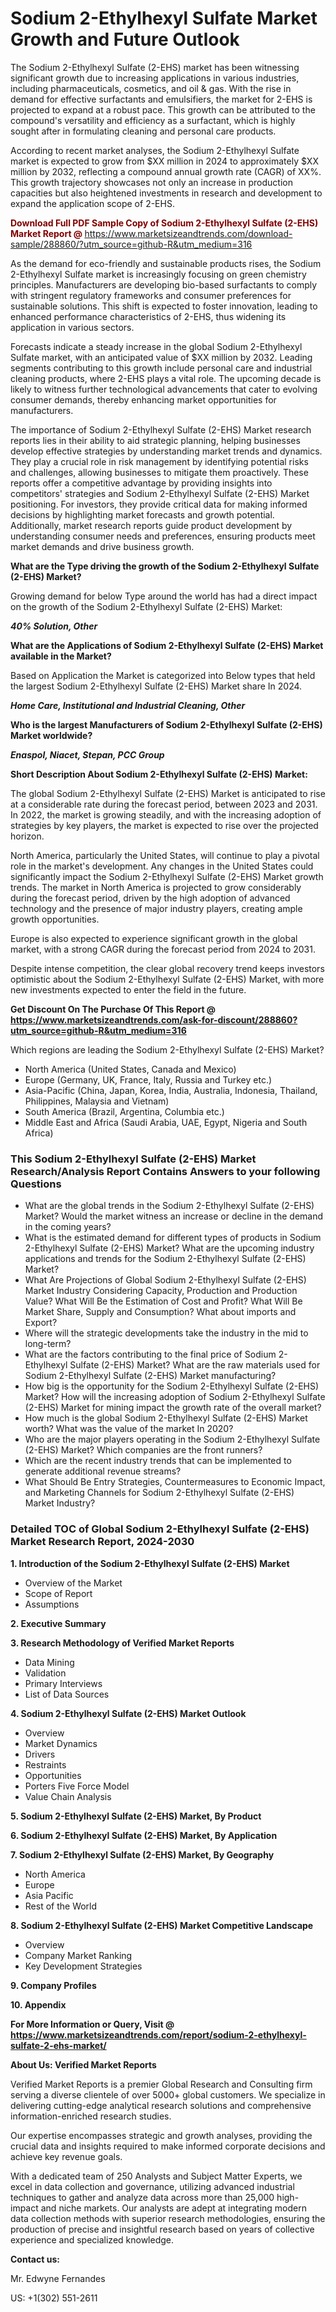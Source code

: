 <h1>Sodium 2-Ethylhexyl Sulfate Market Growth and Future Outlook</h1><p>The Sodium 2-Ethylhexyl Sulfate (2-EHS) market has been witnessing significant growth due to increasing applications in various industries, including pharmaceuticals, cosmetics, and oil & gas. With the rise in demand for effective surfactants and emulsifiers, the market for 2-EHS is projected to expand at a robust pace. This growth can be attributed to the compound's versatility and efficiency as a surfactant, which is highly sought after in formulating cleaning and personal care products.</p><p>According to recent market analyses, the Sodium 2-Ethylhexyl Sulfate market is expected to grow from $XX million in 2024 to approximately $XX million by 2032, reflecting a compound annual growth rate (CAGR) of XX%. This growth trajectory showcases not only an increase in production capacities but also heightened investments in research and development to expand the application scope of 2-EHS.</p><p><strong><span style="color: #800000;">Download Full PDF Sample Copy of Sodium 2-Ethylhexyl Sulfate (2-EHS) Market Report @</span>&nbsp;</strong><a href="https://www.marketsizeandtrends.com/download-sample/288860/?utm_source=github-R&amp;utm_medium=316">https://www.marketsizeandtrends.com/download-sample/288860/?utm_source=github-R&amp;utm_medium=316</a></p><p>As the demand for eco-friendly and sustainable products rises, the Sodium 2-Ethylhexyl Sulfate market is increasingly focusing on green chemistry principles. Manufacturers are developing bio-based surfactants to comply with stringent regulatory frameworks and consumer preferences for sustainable solutions. This shift is expected to foster innovation, leading to enhanced performance characteristics of 2-EHS, thus widening its application in various sectors.</p><p>Forecasts indicate a steady increase in the global Sodium 2-Ethylhexyl Sulfate market, with an anticipated value of $XX million by 2032. Leading segments contributing to this growth include personal care and industrial cleaning products, where 2-EHS plays a vital role. The upcoming decade is likely to witness further technological advancements that cater to evolving consumer demands, thereby enhancing market opportunities for manufacturers.</p></p><p>The importance of&nbsp;Sodium 2-Ethylhexyl Sulfate (2-EHS) Market research reports lies in their ability to aid strategic planning, helping businesses develop effective strategies by understanding market trends and dynamics. They play a crucial role in risk management by identifying potential risks and challenges, allowing businesses to mitigate them proactively. These reports offer a competitive advantage by providing insights into competitors' strategies and Sodium 2-Ethylhexyl Sulfate (2-EHS) Market positioning. For investors, they provide critical data for making informed decisions by highlighting market forecasts and growth potential. Additionally, market research reports guide product development by understanding consumer needs and preferences, ensuring products meet market demands and drive business growth.</p><p><strong>What are the&nbsp;Type driving the growth of the Sodium 2-Ethylhexyl Sulfate (2-EHS) Market?</strong></p><p id="" class="">Growing demand for below Type around the world has had a direct impact on the growth of the Sodium 2-Ethylhexyl Sulfate (2-EHS) Market:</p><em><strong>40% Solution, Other</strong></em></p><strong>What are the&nbsp;Applications&nbsp;of Sodium 2-Ethylhexyl Sulfate (2-EHS) Market available in the Market?</strong></p><p id="" class="">Based on Application the Market is categorized into Below types that held the largest Sodium 2-Ethylhexyl Sulfate (2-EHS) Market share In 2024.</p><em><strong>Home Care, Institutional and Industrial Cleaning, Other</strong></em></p><strong>Who is the largest Manufacturers of Sodium 2-Ethylhexyl Sulfate (2-EHS) Market worldwide?</strong></p><p><em><strong>Enaspol, Niacet, Stepan, PCC Group</strong></em></p><p id="" class=""><strong>Short Description About Sodium 2-Ethylhexyl Sulfate (2-EHS) Market:</strong></p><p>The global Sodium 2-Ethylhexyl Sulfate (2-EHS) Market is anticipated to rise at a considerable rate during the forecast period, between 2023 and 2031. In 2022, the market is growing steadily, and with the increasing adoption of strategies by key players, the market is expected to rise over the projected horizon.</p><p>North America, particularly the United States, will continue to play a pivotal role in the market's development. Any changes in the United States could significantly impact the Sodium 2-Ethylhexyl Sulfate (2-EHS) Market growth trends. The market in North America is projected to grow considerably during the forecast period, driven by the high adoption of advanced technology and the presence of major industry players, creating ample growth opportunities.</p><p>Europe is also expected to experience significant growth in the global market, with a strong CAGR during the forecast period from 2024 to 2031.</p><p>Despite intense competition, the clear global recovery trend keeps investors optimistic about the Sodium 2-Ethylhexyl Sulfate (2-EHS) Market, with more new investments expected to enter the field in the future.</p><p id="" class=""><strong>Get Discount On The Purchase Of This Report @ <a href="https://www.marketsizeandtrends.com/ask-for-discount/288860?utm_source=github-R&utm_medium=316" target="_blank">https://www.marketsizeandtrends.com/ask-for-discount/288860?utm_source=github-R&utm_medium=316</a></strong></p>Which regions are leading the Sodium 2-Ethylhexyl Sulfate (2-EHS) Market?</p><ul><li>North America (United States, Canada and Mexico)</li><li>Europe (Germany, UK, France, Italy, Russia and Turkey etc.)</li><li>Asia-Pacific (China, Japan, Korea, India, Australia, Indonesia, Thailand, Philippines, Malaysia and Vietnam)</li><li>South America (Brazil, Argentina, Columbia etc.)</li><li>Middle East and Africa (Saudi Arabia, UAE, Egypt, Nigeria and South Africa)</li></ul><h3 id="" class="">This Sodium 2-Ethylhexyl Sulfate (2-EHS) Market Research/Analysis Report Contains Answers to your following Questions</h3><ul><li>What are the global trends in the Sodium 2-Ethylhexyl Sulfate (2-EHS) Market? Would the market witness an increase or decline in the demand in the coming years?</li><li>What is the estimated demand for different types of products in Sodium 2-Ethylhexyl Sulfate (2-EHS) Market? What are the upcoming industry applications and trends for the Sodium 2-Ethylhexyl Sulfate (2-EHS) Market?</li><li>What Are Projections of Global Sodium 2-Ethylhexyl Sulfate (2-EHS) Market Industry Considering Capacity, Production and Production Value? What Will Be the Estimation of Cost and Profit? What Will Be Market Share, Supply and Consumption? What about imports and Export?</li><li>Where will the strategic developments take the industry in the mid to long-term?</li><li>What are the factors contributing to the final price of Sodium 2-Ethylhexyl Sulfate (2-EHS) Market? What are the raw materials used for Sodium 2-Ethylhexyl Sulfate (2-EHS) Market manufacturing?</li><li>How big is the opportunity for the Sodium 2-Ethylhexyl Sulfate (2-EHS) Market? How will the increasing adoption of Sodium 2-Ethylhexyl Sulfate (2-EHS) Market for mining impact the growth rate of the overall market?</li><li>How much is the global Sodium 2-Ethylhexyl Sulfate (2-EHS) Market worth? What was the value of the market In 2020?</li><li>Who are the major players operating in the Sodium 2-Ethylhexyl Sulfate (2-EHS) Market? Which companies are the front runners?</li><li>Which are the recent industry trends that can be implemented to generate additional revenue streams?</li><li>What Should Be Entry Strategies, Countermeasures to Economic Impact, and Marketing Channels for Sodium 2-Ethylhexyl Sulfate (2-EHS) Market Industry?</li></ul><h3 id="" class="">Detailed TOC of Global Sodium 2-Ethylhexyl Sulfate (2-EHS) Market Research Report, 2024-2030</h3><p id="" class=""><strong>1. Introduction of the Sodium 2-Ethylhexyl Sulfate (2-EHS) Market</strong></p><ul><li>Overview of the Market</li><li>Scope of Report</li><li>Assumptions</li></ul><p id="" class=""><strong>2. Executive Summary</strong></p><p id="" class=""><strong>3. Research Methodology of Verified Market Reports</strong></p><ul><li>Data Mining</li><li>Validation</li><li>Primary Interviews</li><li>List of Data Sources</li></ul><p id="" class=""><strong>4. Sodium 2-Ethylhexyl Sulfate (2-EHS) Market Outlook</strong></p><ul><li>Overview</li><li>Market Dynamics</li><li>Drivers</li><li>Restraints</li><li>Opportunities</li><li>Porters Five Force Model</li><li>Value Chain Analysis</li></ul><p id="" class=""><strong>5. Sodium 2-Ethylhexyl Sulfate (2-EHS) Market, By Product</strong></p><p id="" class=""><strong>6. Sodium 2-Ethylhexyl Sulfate (2-EHS) Market, By Application</strong></p><p id="" class=""><strong>7. Sodium 2-Ethylhexyl Sulfate (2-EHS) Market, By Geography</strong></p><ul><li>North America</li><li>Europe</li><li>Asia Pacific</li><li>Rest of the World</li></ul><p id="" class=""><strong>8. Sodium 2-Ethylhexyl Sulfate (2-EHS) Market Competitive Landscape</strong></p><ul><li>Overview</li><li>Company Market Ranking</li><li>Key Development Strategies</li></ul><p id="" class=""><strong>9. Company Profiles</strong></p><p id="" class=""><strong>10. Appendix</strong></p><p id="" class=""><strong>For More Information or Query, Visit @ <a href="https://www.marketsizeandtrends.com/report/sodium-2-ethylhexyl-sulfate-2-ehs-market/" target="_blank">https://www.marketsizeandtrends.com/report/sodium-2-ethylhexyl-sulfate-2-ehs-market/</a></strong></p><p id="" class=""><strong>About Us: Verified Market Reports</strong></p><p id="" class="">Verified Market Reports is a premier Global Research and Consulting firm serving a diverse clientele of over 5000+ global customers. We specialize in delivering cutting-edge analytical research solutions and comprehensive information-enriched research studies.</p><p id="" class="">Our expertise encompasses strategic and growth analyses, providing the crucial data and insights required to make informed corporate decisions and achieve key revenue goals.</p><p id="" class="">With a dedicated team of 250 Analysts and Subject Matter Experts, we excel in data collection and governance, utilizing advanced industrial techniques to gather and analyze data across more than 25,000 high-impact and niche markets. Our analysts are adept at integrating modern data collection methods with superior research methodologies, ensuring the production of precise and insightful research based on years of collective experience and specialized knowledge.</p><p id="" class=""><strong>Contact us:</strong></p><p id="" class="">Mr. Edwyne Fernandes</p><p id="" class="">US: +1(302) 551-2611</p>
